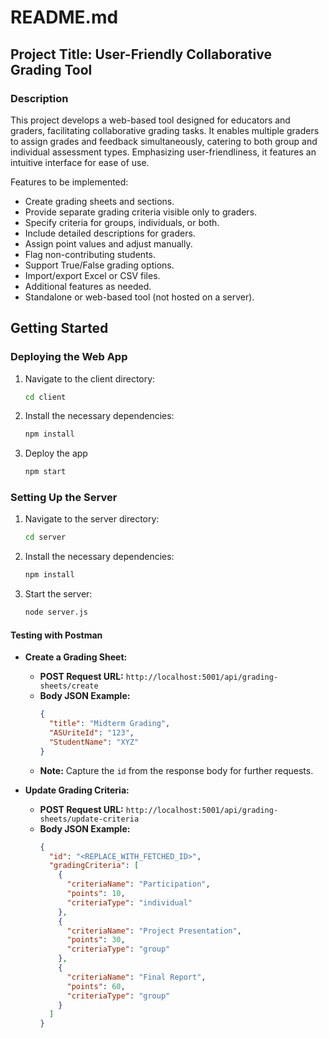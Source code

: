 # README.md

## Project Title: User-Friendly Collaborative Grading Tool

### Description
This project develops a web-based tool designed for educators and graders, facilitating collaborative grading tasks. It enables multiple graders to assign grades and feedback simultaneously, catering to both group and individual assessment types. Emphasizing user-friendliness, it features an intuitive interface for ease of use.

Features to be implemented:

- Create grading sheets and sections.
- Provide separate grading criteria visible only to graders.
- Specify criteria for groups, individuals, or both.
- Include detailed descriptions for graders.
- Assign point values and adjust manually.
- Flag non-contributing students.
- Support True/False grading options.
- Import/export Excel or CSV files.
- Additional features as needed.
- Standalone or web-based tool (not hosted on a server).

## Getting Started
### Deploying the Web App

1. Navigate to the client directory:
   ```bash
   cd client
   ```
2. Install the necessary dependencies:
   ```bash
   npm install
   ```
3. Deploy the app
   ```bash
   npm start
   ```

### Setting Up the Server

1. Navigate to the server directory:
   ```bash
   cd server
   ```
2. Install the necessary dependencies:
   ```bash
   npm install
   ```
3. Start the server:
   ```bash
   node server.js
   ```

#### Testing with Postman

- **Create a Grading Sheet:**

  - **POST Request URL:** `http://localhost:5001/api/grading-sheets/create`
  - **Body JSON Example:**
    ```json
    {
      "title": "Midterm Grading",
      "ASUriteId": "123",
      "StudentName": "XYZ"
    }
    ```
  - **Note:** Capture the `id` from the response body for further requests.

- **Update Grading Criteria:**

  - **POST Request URL:** `http://localhost:5001/api/grading-sheets/update-criteria`
  - **Body JSON Example:**
    ```json
    {
      "id": "<REPLACE_WITH_FETCHED_ID>",
      "gradingCriteria": [
        {
          "criteriaName": "Participation",
          "points": 10,
          "criteriaType": "individual"
        },
        {
          "criteriaName": "Project Presentation",
          "points": 30,
          "criteriaType": "group"
        },
        {
          "criteriaName": "Final Report",
          "points": 60,
          "criteriaType": "group"
        }
      ]
    }
    ```
